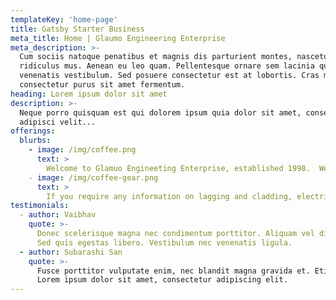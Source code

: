 ```yaml
---
templateKey: 'home-page'
title: Gatsby Starter Business
meta_title: Home | Glaumo Engineering Enterprise
meta_description: >-
  Cum sociis natoque penatibus et magnis dis parturient montes, nascetur
  ridiculus mus. Aenean eu leo quam. Pellentesque ornare sem lacinia quam
  venenatis vestibulum. Sed posuere consectetur est at lobortis. Cras mattis
  consectetur purus sit amet fermentum.
heading: Lorem ipsum dolor sit amet
description: >-
  Neque porro quisquam est qui dolorem ipsum quia dolor sit amet, consectetur,
  adipisci velit...
offerings:
  blurbs:
    - image: /img/coffee.png
      text: >
        Welcome to Glamuo Engineeting Enterprise, established 1998.  We have been publicating and insulating of seamlines, condenser tanks, airducts, chiller pipes, tanks, boilers, electrical installation, plumbing, masonry works, and supplying of allied raw materials, Glamuo is known for.         high performance in lagging and cladding & insulAtion of steamlines, publicating, condenser tanks etc. With over 23 years of induatey experience, we have been offering our services in Kenya, Uganda, Malawi, Tanzania, Burundi, Ethiopia, Nigeria, Mauritius, and South Africa. Glaumo has a wide range of lagging and cladding solutions for your business.
    - image: /img/coffee-gear.png
      text: > 
        If you require any information on lagging and cladding, electrical installation, plumbing, masonry works and the supplying of allied materials, please do not hesitate to contact us. We look forward to a cordial business relationship.
testimonials:
  - author: Vaibhav 
    quote: >-
      Donec scelerisque magna nec condimentum porttitor. Aliquam vel diam sed diam luctus pretium. 
      Sed quis egestas libero. Vestibulum nec venenatis ligula. 
  - author: Subarashi San
    quote: >-
      Fusce porttitor vulputate enim, nec blandit magna gravida et. Etiam et dignissim ligula. 
      Lorem ipsum dolor sit amet, consectetur adipiscing elit.
---
```


